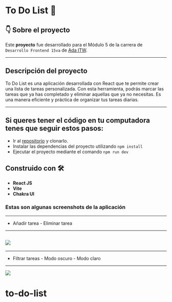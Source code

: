 # To Do List 📝

## 👇 Sobre el proyecto

Este **proyecto** fue desarrollado para el Módulo 5 de la carrera de `Desarrollo Frontend 15va` de [Ada ITW](https://adaitw.org/).

---

## Descripción del proyecto

To Do List es una aplicación desarrollada con React que te permite crear una lista de tareas personalizada. Con esta herramienta, podrás marcar las tareas que ya has completado y eliminar aquellas que ya no necesitas. Es una manera eficiente y práctica de organizar tus tareas diarias.

---

## Si queres tener el código en tu computadora tenes que seguir estos pasos:

- Ir al [repositorio](https://github.com/nancycrojas/to-do-list) y clonarlo.
- Instalar las dependencias del proyecto utilizando
`npm install`
- Ejecutar el proyecto mediante el comando 
`npm run dev`

## Construido con 🛠

- **React JS**
- **Vite**
- **Chakra UI**

### Estas son algunas screenshots de la aplicación
---
- Añadir tarea - Eliminar tarea
---

![](./to-do-list/src/assets/to-do-list.jpg)
---
---

- Filtrar tareas - Modo oscuro - Modo claro
---
![](./to-do-list/src/assets/to-do-list-2.jpg)
# to-do-list
